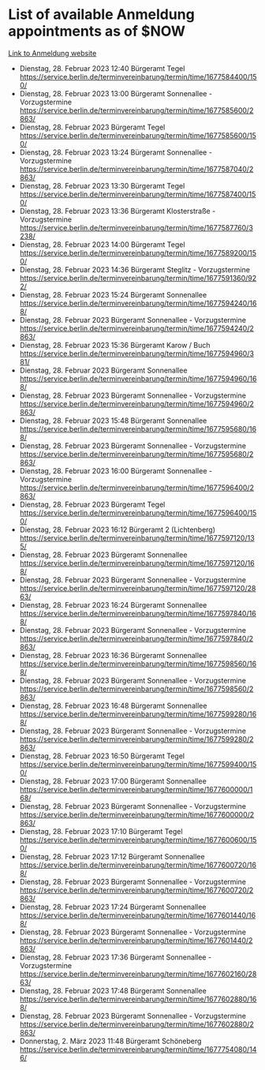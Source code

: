 # List of available Anmeldung appointments as of $NOW
[Link to Anmeldung website](https://service.berlin.de/terminvereinbarung/termin/tag.php?termin=1&anliegen[]=120686&dienstleisterlist=122210,122217,327316,122219,327312,122227,327314,122231,327346,122243,327348,122254,122252,329742,122260,329745,122262,329748,122271,327278,122273,327274,122277,327276,330436,122280,327294,122282,327290,122284,327292,122291,327270,122285,327266,122286,327264,122296,327268,150230,329760,122297,327286,122294,327284,122312,329763,122314,329775,122304,327330,122311,327334,122309,327332,317869,122281,327352,122279,329772,122283,122276,327324,122274,327326,122267,329766,122246,327318,122251,327320,122257,327322,122208,327298,122226,327300&herkunft=http%3A%2F%2Fservice.berlin.de%2Fdienstleistung%2F120686%2F)
- Dienstag, 28. Februar 2023 12:40 Bürgeramt Tegel https://service.berlin.de/terminvereinbarung/termin/time/1677584400/150/
- Dienstag, 28. Februar 2023 13:00 Bürgeramt Sonnenallee - Vorzugstermine https://service.berlin.de/terminvereinbarung/termin/time/1677585600/2863/
- Dienstag, 28. Februar 2023  Bürgeramt Tegel https://service.berlin.de/terminvereinbarung/termin/time/1677585600/150/
- Dienstag, 28. Februar 2023 13:24 Bürgeramt Sonnenallee - Vorzugstermine https://service.berlin.de/terminvereinbarung/termin/time/1677587040/2863/
- Dienstag, 28. Februar 2023 13:30 Bürgeramt Tegel https://service.berlin.de/terminvereinbarung/termin/time/1677587400/150/
- Dienstag, 28. Februar 2023 13:36 Bürgeramt Klosterstraße - Vorzugstermine https://service.berlin.de/terminvereinbarung/termin/time/1677587760/3238/
- Dienstag, 28. Februar 2023 14:00 Bürgeramt Tegel https://service.berlin.de/terminvereinbarung/termin/time/1677589200/150/
- Dienstag, 28. Februar 2023 14:36 Bürgeramt Steglitz - Vorzugstermine https://service.berlin.de/terminvereinbarung/termin/time/1677591360/922/
- Dienstag, 28. Februar 2023 15:24 Bürgeramt Sonnenallee https://service.berlin.de/terminvereinbarung/termin/time/1677594240/168/
- Dienstag, 28. Februar 2023  Bürgeramt Sonnenallee - Vorzugstermine https://service.berlin.de/terminvereinbarung/termin/time/1677594240/2863/
- Dienstag, 28. Februar 2023 15:36 Bürgeramt Karow / Buch https://service.berlin.de/terminvereinbarung/termin/time/1677594960/381/
- Dienstag, 28. Februar 2023  Bürgeramt Sonnenallee https://service.berlin.de/terminvereinbarung/termin/time/1677594960/168/
- Dienstag, 28. Februar 2023  Bürgeramt Sonnenallee - Vorzugstermine https://service.berlin.de/terminvereinbarung/termin/time/1677594960/2863/
- Dienstag, 28. Februar 2023 15:48 Bürgeramt Sonnenallee https://service.berlin.de/terminvereinbarung/termin/time/1677595680/168/
- Dienstag, 28. Februar 2023  Bürgeramt Sonnenallee - Vorzugstermine https://service.berlin.de/terminvereinbarung/termin/time/1677595680/2863/
- Dienstag, 28. Februar 2023 16:00 Bürgeramt Sonnenallee - Vorzugstermine https://service.berlin.de/terminvereinbarung/termin/time/1677596400/2863/
- Dienstag, 28. Februar 2023  Bürgeramt Tegel https://service.berlin.de/terminvereinbarung/termin/time/1677596400/150/
- Dienstag, 28. Februar 2023 16:12 Bürgeramt 2 (Lichtenberg) https://service.berlin.de/terminvereinbarung/termin/time/1677597120/135/
- Dienstag, 28. Februar 2023  Bürgeramt Sonnenallee https://service.berlin.de/terminvereinbarung/termin/time/1677597120/168/
- Dienstag, 28. Februar 2023  Bürgeramt Sonnenallee - Vorzugstermine https://service.berlin.de/terminvereinbarung/termin/time/1677597120/2863/
- Dienstag, 28. Februar 2023 16:24 Bürgeramt Sonnenallee https://service.berlin.de/terminvereinbarung/termin/time/1677597840/168/
- Dienstag, 28. Februar 2023  Bürgeramt Sonnenallee - Vorzugstermine https://service.berlin.de/terminvereinbarung/termin/time/1677597840/2863/
- Dienstag, 28. Februar 2023 16:36 Bürgeramt Sonnenallee https://service.berlin.de/terminvereinbarung/termin/time/1677598560/168/
- Dienstag, 28. Februar 2023  Bürgeramt Sonnenallee - Vorzugstermine https://service.berlin.de/terminvereinbarung/termin/time/1677598560/2863/
- Dienstag, 28. Februar 2023 16:48 Bürgeramt Sonnenallee https://service.berlin.de/terminvereinbarung/termin/time/1677599280/168/
- Dienstag, 28. Februar 2023  Bürgeramt Sonnenallee - Vorzugstermine https://service.berlin.de/terminvereinbarung/termin/time/1677599280/2863/
- Dienstag, 28. Februar 2023 16:50 Bürgeramt Tegel https://service.berlin.de/terminvereinbarung/termin/time/1677599400/150/
- Dienstag, 28. Februar 2023 17:00 Bürgeramt Sonnenallee https://service.berlin.de/terminvereinbarung/termin/time/1677600000/168/
- Dienstag, 28. Februar 2023  Bürgeramt Sonnenallee - Vorzugstermine https://service.berlin.de/terminvereinbarung/termin/time/1677600000/2863/
- Dienstag, 28. Februar 2023 17:10 Bürgeramt Tegel https://service.berlin.de/terminvereinbarung/termin/time/1677600600/150/
- Dienstag, 28. Februar 2023 17:12 Bürgeramt Sonnenallee https://service.berlin.de/terminvereinbarung/termin/time/1677600720/168/
- Dienstag, 28. Februar 2023  Bürgeramt Sonnenallee - Vorzugstermine https://service.berlin.de/terminvereinbarung/termin/time/1677600720/2863/
- Dienstag, 28. Februar 2023 17:24 Bürgeramt Sonnenallee https://service.berlin.de/terminvereinbarung/termin/time/1677601440/168/
- Dienstag, 28. Februar 2023  Bürgeramt Sonnenallee - Vorzugstermine https://service.berlin.de/terminvereinbarung/termin/time/1677601440/2863/
- Dienstag, 28. Februar 2023 17:36 Bürgeramt Sonnenallee - Vorzugstermine https://service.berlin.de/terminvereinbarung/termin/time/1677602160/2863/
- Dienstag, 28. Februar 2023 17:48 Bürgeramt Sonnenallee https://service.berlin.de/terminvereinbarung/termin/time/1677602880/168/
- Dienstag, 28. Februar 2023  Bürgeramt Sonnenallee - Vorzugstermine https://service.berlin.de/terminvereinbarung/termin/time/1677602880/2863/
- Donnerstag, 2. März 2023 11:48 Bürgeramt Schöneberg https://service.berlin.de/terminvereinbarung/termin/time/1677754080/146/
